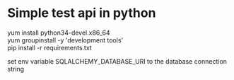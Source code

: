 # Simple test api in python


yum install python34-devel.x86_64  
yum groupinstall -y 'development tools'  
pip install -r requirements.txt  

set env variable SQLALCHEMY_DATABASE_URI to the database connection string 
